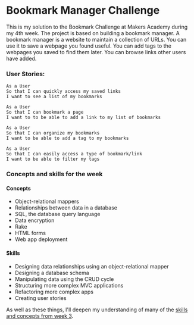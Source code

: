 # Bookmark Manager Challenge

This is my solution to the Bookmark Challenge at Makers Academy during my 4th week.
The project is based on building a bookmark manager.  A bookmark manager is a website to maintain a collection of URLs. You can use it to save a webpage you found useful. You can add tags to the webpages you saved to find them later. You can browse links other users have added.

### User Stories:

```
As a User 
So that I can quickly access my saved links 
I want to see a list of my bookmarks

As a User 
So that I can bookmark a page 
I want to to be able to add a link to my list of bookmarks

As a User 
So that I can organize my bookmarks 
I want to be able to add a tag to my bookmarks

As a User 
So that I can easily access a type of bookmark/link 
I want to be able to filter my tags
```

### Concepts and skills for the week

#### Concepts

- Object-relational mappers
- Relationships between data in a database
- SQL, the database query language
- Data encryption
- Rake
- HTML forms
- Web app deployment

#### Skills

- Designing data relationships using an object-relational mapper
- Designing a database schema
- Manipulating data using the CRUD cycle
- Structuring more complex MVC applications
- Refactoring more complex apps
- Creating user stories

As well as these things, I'll deepen my understanding of many of the [skills and concepts from week 3](../intro_to_the_web/00_challenge_map.md#concepts-and-skills-for-the-week).
